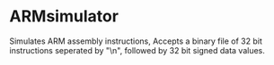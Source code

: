 # ARMsimulator
Simulates ARM assembly instructions, Accepts a binary file of 32 bit instructions seperated by "\n", followed by 32 bit signed data values.
